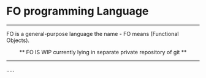 <p align="center">
   <h1> <b> FO programming Language</b> </h1>
</p>



<hr>


FO is a general-purpose language  the name - FO means (Functional Objects).

<p align="center">  ** FO IS WIP currently lying in separate private repository of git **  </p>

<hr>



.....
